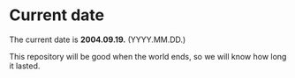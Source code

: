 # Current date

The current date is **2004.09.19.** (YYYY.MM.DD.)

This repository will be good when the world ends, so we will know how long it lasted.